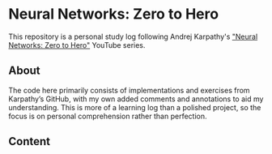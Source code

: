 # Neural Networks: Zero to Hero

This repository is a personal study log following Andrej Karpathy's ["Neural Networks: Zero to Hero"](https://www.youtube.com/playlist?list=PLAqhIrjkxbuWI23v9cThsA9GvCAUhRvKZ) YouTube series.

## About
The code here primarily consists of implementations and exercises from Karpathy’s GitHub, with my own added comments and annotations to aid my understanding. This is more of a learning log than a polished project, so the focus is on personal comprehension rather than perfection.

## Content
